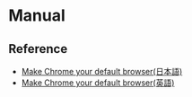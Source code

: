 # Manual

## Reference

- [Make Chrome your default browser(日本語)](https://support.google.com/chrome/answer/95417?hl=ja&co=GENIE.Platform&sjid=10016931078510971614-AP&oco=0#zippy=%2Cwindows)
- [Make Chrome your default browser(英語)](https://support.google.com/chrome/answer/95417?hl=en&co=GENIE.Platform%3DDesktop&sjid=10016931078510971614-AP&oco=0#zippy=%2Cwindows)
